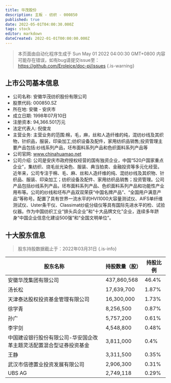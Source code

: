 ```yaml
---
title: 华茂股份
description: 主板 - 纺织 - 000850
published: true
date: 2022-05-01T04:00:30.000Z
tags: stock
editor: markdown
dateCreated: 2022-01-01T00:00:00.000Z
---
```


> 本页面由自动化程序生成于 Sun May 01 2022 04:00:30 GMT+0800
> 内容可能存在错误，如有bug请提交issue至：https://github.com/Eroleice/doc-pi/issues
{.is-warning}

## 上市公司基本信息
- 公司名称: 安徽华茂纺织股份有限公司
- 股票代码: 000850.SZ
- 所在地: 安徽 - 安庆市
- 成立日期: 1998年07月10日
- 注册资本: 94,366.501万元
- 法定代表人: 倪俊龙
- 主营业务: 主营业务的范围:棉，毛，麻，丝和人造纤维的纯，混纺纱线及其织物，针织品，服装，印染加工;纺织设备及配件，家用纺织品销售;投资管理主要产品包括:纱线系列产品，坯布面料系列产品和色织面料系列产品等
- 公司官网: www.chinahuamao.net
- 公司介绍: 公司是安庆市政府授权经营的国有独资企业，中国“520户国家重点企业”，集纺织、烧毛丝光染色、服装、典当拍卖、金融投资等多元化经营。近年来，公司专注于棉、毛、麻、丝和人造纤维的纯、混纺纱线及其织物、针织品、服装、印染加工；纺织设备及配件、家用纺织品销售；投资管理。公司产品包括纱线系列产品，坯布面料系列产品、色织面料系列产品和功能性产业用布等。公司的纱线和坯布产品双双荣获“中国名牌产品”、“全国用户满意产品”等称号。配置了具有世界一流水平的HVI1000大容量测试仪、AIFS单纤维测试仪、Uster条干仪、Classimat纱疵分级仪等具有国际先进水平的检、试验仪器。作为中国纺织工业“排头兵企业”和“十大品牌文化”企业，连续多年跻身“中国企业信息化建设500强”和“全国文明单位”。


## 十大股东信息
> 股东持股数据截止于：2022年03月31日
{.is-info}

| 股东名称 | 持股数量（股） | 持股比例 |
| --- | --- | --- |
| 安徽华茂集团有限公司 | 437,860,568 | 46.4% |
| 汤长松 | 17,639,700 | 1.87% |
| 天津泰达股权投资基金管理有限公司 | 16,300,000 | 1.73% |
| 徐学青 | 8,256,500 | 0.87% |
| 孙广 | 5,757,200 | 0.61% |
| 李宇剑 | 4,548,800 | 0.48% |
| 中国建设银行股份有限公司-华安国企改革主题灵活配置混合型证券投资基金 | 3,811,000 | 0.4% |
| 王静 | 3,311,500 | 0.35% |
| 武汉市信德置业投资发展有限公司 | 2,906,300 | 0.31% |
| UBS   AG | 2,749,118 | 0.29% |




